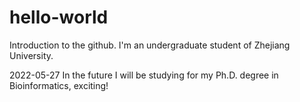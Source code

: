 # hello-world
Introduction to the github.
I'm an undergraduate student of Zhejiang University.

2022-05-27
In the future I will be studying for my Ph.D. degree in Bioinformatics, exciting!
